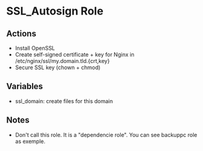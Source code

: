SSL\_Autosign Role
=================

Actions
-------
- Install OpenSSL
- Create self-signed certificate + key for Nginx in /etc/nginx/ssl/my.domain.tld.{crt,key}
- Secure SSL key (chown + chmod)


Variables
---------
- ssl\_domain: create files for this domain 

Notes
----
- Don't call this role. It is a "dependencie role". You can see backuppc role as exemple.
